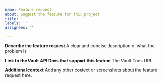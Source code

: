 ```yaml
---
name: Feature request
about: Suggest the feature for this project
title: ''
labels: ''
assignees: ''

---
```


**Describe the feature request**
A clear and concise description of what the problem is. 

**Link to the Vault API Docs that support this feature**
The Vault Docs URL

**Additional context**
Add any other context or screenshots about the feature request here.
